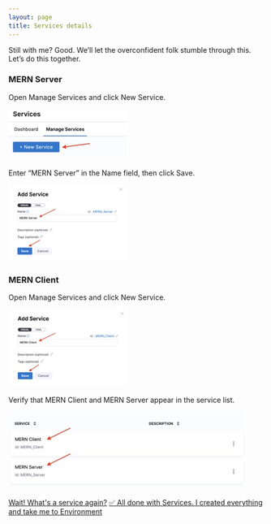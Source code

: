 ```yaml
---
layout: page
title: Services details
---
```


Still with me? Good. We’ll let the overconfident folk stumble through this. Let’s do this together.

### MERN Server

Open Manage Services and click New Service.
 
 ![](../assets/images/image029.jpg)

Enter “MERN Server” in the Name field, then click Save.
 
![](../assets/images/image030.jpg)

### MERN Client

Open Manage Services and click New Service.
 
![](../assets/images/image031.jpg)
 

Verify that MERN Client and MERN Server appear in the service list.

![](../assets/images/image032.jpg)

<a class="btn btn-primary" href="Services/servicesIntroduction">Wait! What's a service again?</a>
<a class="btn btn-primary" href="Environments/environmentIntroduction">✅ All done with Services. I created everything and take me to Environment</a>
